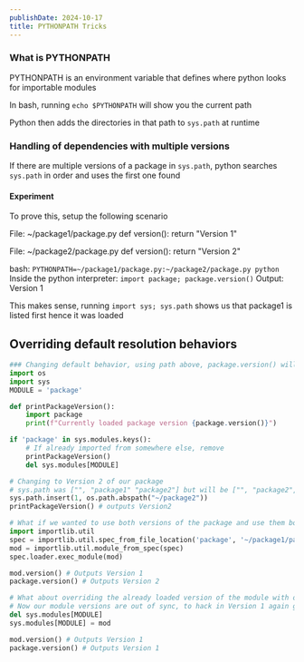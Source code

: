 ```yaml
---
publishDate: 2024-10-17
title: PYTHONPATH Tricks
---
```


### What is PYTHONPATH

PYTHONPATH is an environment variable that defines where python looks for importable modules

In bash, running `echo $PYTHONPATH` will show you the current path

Python then adds the directories in that path to `sys.path` at runtime

### Handling of dependencies with multiple versions

If there are multiple versions of a package in `sys.path`, python searches `sys.path` in order and uses the first one found

#### Experiment

To prove this, setup the following scenario

File: ~/package1/package.py
def version():
return "Version 1"

File: ~/package2/package.py
def version():
return "Version 2"

bash: `PYTHONPATH=~/package1/package.py:~/package2/package.py python`
Inside the python interpreter: `import package; package.version()`
Output: Version 1

This makes sense, running `import sys; sys.path` shows us that package1 is listed first hence it was loaded

## Overriding default resolution behaviors

```python
### Changing default behavior, using path above, package.version() will output Version 1
import os
import sys
MODULE = 'package'

def printPackageVersion():
    import package
    print(f"Currently loaded package version {package.version()}")

if 'package' in sys.modules.keys():
    # If already imported from somewhere else, remove
    printPackageVersion()
    del sys.modules[MODULE]

# Changing to Version 2 of our package
# sys.path was ["", "package1" "package2"] but will be ["", "package2", "package1"] now
sys.path.insert(1, os.path.abspath("~/package2"))
printPackageVersion() # outputs Version2

# What if we wanted to use both versions of the package and use them both in the same file
import importlib.util
spec = importlib.util.spec_from_file_location('package', '~/package1/package.py')
mod = importlib.util.module_from_spec(spec)
spec.loader.exec_module(mod)

mod.version() # Outputs Version 1
package.version() # Outputs Version 2

# What about overriding the already loaded version of the module with our new version
# Now our module versions are out of sync, to hack in Version 1 again globally
del sys.modules[MODULE]
sys.modules[MODULE] = mod

mod.version() # Outputs Version 1
package.version() # Outputs Version 1
```
